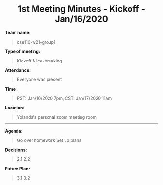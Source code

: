 <h1 style="text-align:center"> 1st Meeting Minutes - Kickoff - Jan/16/2020 </h1>

**Team name:**       
> cse110-w21-group1

**Type of meeting:** 
> Kickoff & Ice-breaking

**Attendance:**      
> Everyone was present

**Time:**            
> PST: Jan/16/2020 7pm; CST: Jan/17/2020 11am

**Location:**        
> Yolanda's personal zoom meeting room

- - -

**Agenda:**
> Go over homework
> Set up plans

**Decisions:**       
> 2.1
> 2.2

**Future Plan:**     
> 3.1
> 3.2
